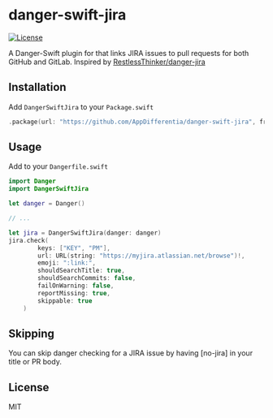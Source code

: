 
# danger-swift-jira

[![License](http://img.shields.io/badge/license-MIT-green.svg?style=flat)](LICENSE)

A Danger-Swift plugin for that links JIRA issues to pull requests for both GitHub and GitLab. Inspired by [RestlessThinker/danger-jira](https://github.com/RestlessThinker/danger-jira)

## Installation

Add `DangerSwiftJira` to your `Package.swift`

```Swift
.package(url: "https://github.com/AppDifferentia/danger-swift-jira", from: "0.0.1")
```

## Usage

Add to your `Dangerfile.swift`
```Swift
import Danger
import DangerSwiftJira

let danger = Danger()

// ...

let jira = DangerSwiftJira(danger: danger)
jira.check(
        keys: ["KEY", "PM"],
        url: URL(string: "https://myjira.atlassian.net/browse")!,
        emoji: ":link:",
        shouldSearchTitle: true,
        shouldSearchCommits: false,
        failOnWarning: false,
        reportMissing: true,
        skippable: true
    )
```

## Skipping
You can skip danger checking for a JIRA issue by having [no-jira] in your title or PR body.

## License
MIT